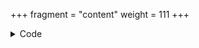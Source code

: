 +++
fragment = "content"
weight = 111
+++

<details><summary>Code</summary>
```
+++
fragment = "footer"
#disabled = true
date = "2016-09-07"
weight = 110
background = "secondary"

menu_title = "Link Title"

[logo]
  title = "Logo Title"
  image = "logo.svg"
  text = "Logo Subtext"
  url = "#"
+++

#### Description Title

Project description such as:
Open source theme for your next project
Provided by Okkur Labs
```
</details>
